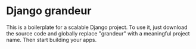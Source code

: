 # Django grandeur

This is a boilerplate for a scalable Django project. To use it, just download the source code and globally replace "grandeur" with a meaningful project name. Then start building your apps.